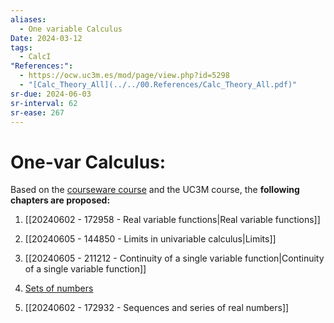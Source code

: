 ```yaml
---
aliases:
  - One variable Calculus
Date: 2024-03-12
tags:
  - CalcI
"References:":
  - https://ocw.uc3m.es/mod/page/view.php?id=5298
  - "[Calc_Theory_All](../../00.References/Calc_Theory_All.pdf)"
sr-due: 2024-06-03
sr-interval: 62
sr-ease: 267
---
```

# One-var Calculus: 
Based on the [courseware course](https://ocw.uc3m.es/mod/page/view.php?id=5299) and the UC3M course, the **following chapters are proposed:**

1. [[20240602 - 172958 - Real variable functions|Real variable functions]]
2. [[20240605 - 144850 - Limits in univariable calculus|Limits]]
3. [[20240605 - 211212 - Continuity of a single variable function|Continuity of a single variable function]]


5. [Sets of numbers](../../02%20-%20Atomic/Sets%20of%20numbers.md)
6. [[20240602 - 172932 - Sequences and series of real numbers]]


